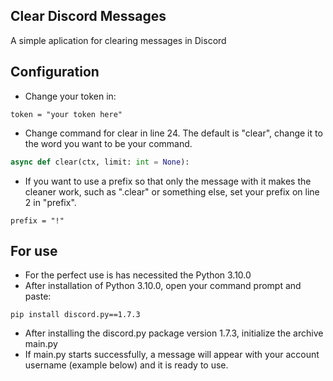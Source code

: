 ## Clear Discord Messages
A simple aplication for clearing messages in Discord

## Configuration

- Change your token in:

```
token = "your token here"
```
- Change command for clear in line 24. The default is "clear", change it to the word you want to be your command.

```python
async def clear(ctx, limit: int = None):
```

- If you want to use a prefix so that only the message with it makes the cleaner work, such as ".clear" or something else, set your prefix on line 2 in "prefix".

```
prefix = "!"
```

## For use

-  For the perfect use is has necessited the Python 3.10.0
- After installation of Python 3.10.0, open your command prompt and paste:

```
pip install discord.py==1.7.3
```

- After installing the discord.py package version 1.7.3, initialize the archive main.py
- If main.py starts successfully, a message will appear with your account username (example below) and it is ready to use.
